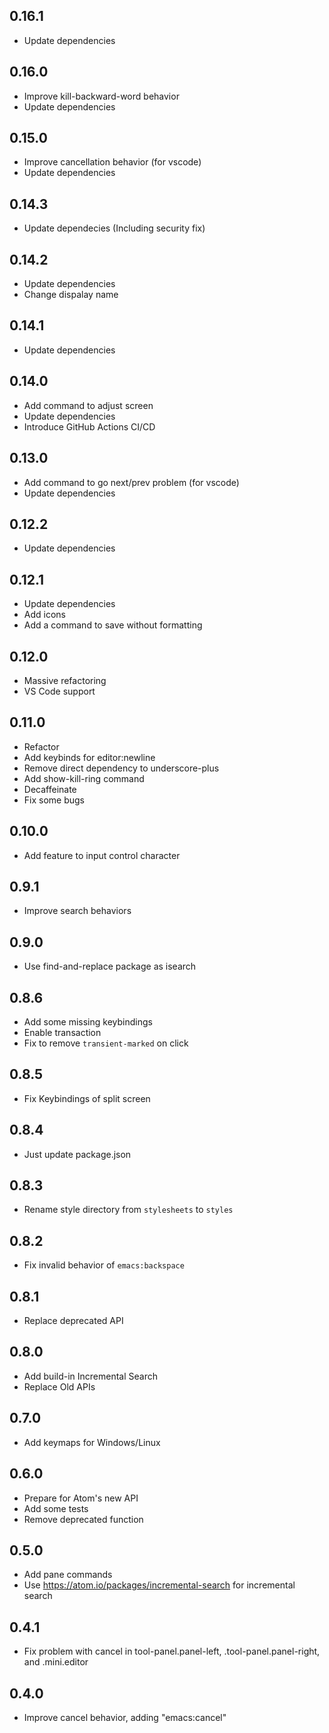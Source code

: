 ## 0.16.1

- Update dependencies

## 0.16.0

- Improve kill-backward-word behavior
- Update dependencies

## 0.15.0

- Improve cancellation behavior (for vscode)
- Update dependencies

## 0.14.3

- Update dependecies (Including security fix)

## 0.14.2

- Update dependencies
- Change dispalay name

## 0.14.1

- Update dependencies

## 0.14.0

- Add command to adjust screen
- Update dependencies
- Introduce GitHub Actions CI/CD

## 0.13.0

- Add command to go next/prev problem (for vscode)
- Update dependencies

## 0.12.2

- Update dependencies

## 0.12.1

- Update dependencies
- Add icons
- Add a command to save without formatting

## 0.12.0

- Massive refactoring
- VS Code support

## 0.11.0

- Refactor
- Add keybinds for editor:newline
- Remove direct dependency to underscore-plus
- Add show-kill-ring command
- Decaffeinate
- Fix some bugs

## 0.10.0

- Add feature to input control character

## 0.9.1

- Improve search behaviors

## 0.9.0

- Use find-and-replace package as isearch

## 0.8.6

- Add some missing keybindings
- Enable transaction
- Fix to remove `transient-marked` on click

## 0.8.5

- Fix Keybindings of split screen

## 0.8.4

- Just update package.json

## 0.8.3

- Rename style directory from `stylesheets` to `styles`

## 0.8.2

- Fix invalid behavior of `emacs:backspace`

## 0.8.1

- Replace deprecated API

## 0.8.0

- Add build-in Incremental Search
- Replace Old APIs

## 0.7.0

- Add keymaps for Windows/Linux

## 0.6.0

- Prepare for Atom's new API
- Add some tests
- Remove deprecated function

## 0.5.0

- Add pane commands
- Use https://atom.io/packages/incremental-search for incremental search

## 0.4.1

- Fix problem with cancel in tool-panel.panel-left, .tool-panel.panel-right, and .mini.editor

## 0.4.0

- Improve cancel behavior, adding "emacs:cancel"
